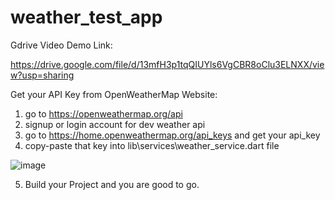 # weather_test_app


Gdrive Video Demo Link:

https://drive.google.com/file/d/13mfH3p1tqQIUYls6VgCBR8oClu3ELNXX/view?usp=sharing






Get your API Key from OpenWeatherMap Website:

1.  go to https://openweathermap.org/api
2.  signup or login account for dev weather api
3.  go to https://home.openweathermap.org/api_keys and get your api_key
4.  copy-paste that key into lib\services\weather_service.dart file

   
 ![image](https://github.com/Mr-CodeBin/weather_test_app/assets/109690866/04454860-9b75-46ac-9cdf-45a310739a89)


5. Build your Project and you are good to go.

